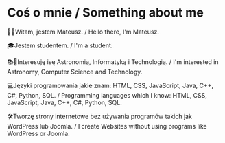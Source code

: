 # Coś o mnie / Something about me

👋🏻Witam, jestem Mateusz. / Hello there, I'm Mateusz.

🎓Jestem studentem. / I'm a student.

📚📖Interesuję isę Astronomią, Informatyką i Technologią. / I'm interested in Astronomy, Computer Science and Technology.

💻Języki programowania jakie znam: HTML, CSS, JavaScript, Java, C++, C#, Python, SQL. / Programming languages which I know: HTML, CSS, JavaScript, Java, C++, C#, Python, SQL.

🛠Tworzę strony internetowe bez używania programów takich jak WordPress lub Joomla. / I create Websites without using programs like WordPress or Joomla.
